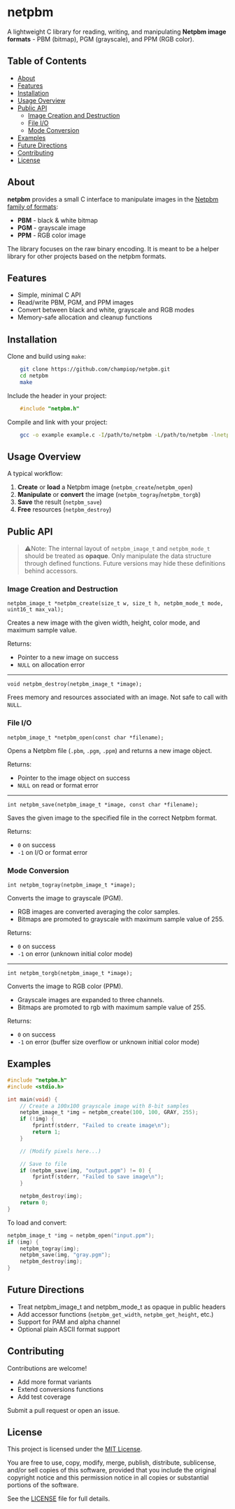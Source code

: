 # netpbm

A lightweight C library for reading, writing, and manipulating **Netpbm image formats** - PBM (bitmap), PGM (grayscale), and PPM (RGB color).

## Table of Contents

- [About](#about)
- [Features](#features)
- [Installation](#installation)
- [Usage Overview](#usage-overview)
- [Public API](#public-api)
    - [Image Creation and Destruction](#image-creation-and-destruction)
    - [File I/O](#file-io)
    - [Mode Conversion](#mode-conversion)
- [Examples](#examples)
- [Future Directions](#future-directions)
- [Contributing](#contributing)
- [License](#license)

## About

**netpbm** provides a small C interface to manipulate images in the [Netpbm family of formats](https://en.wikipedia.org/w/index.php?title=Netpbm):

- **PBM** - black & white bitmap
- **PGM** - grayscale image
- **PPM** - RGB color image

The library focuses on the raw binary encoding. It is meant to be a helper library for other projects based on the netpbm formats.

## Features

- Simple, minimal C API
- Read/write PBM, PGM, and PPM images
- Convert between black and white, grayscale and RGB modes
- Memory-safe allocation and cleanup functions

## Installation

Clone and build using `make`:

```bash
    git clone https://github.com/champiop/netpbm.git
    cd netpbm
    make
```

Include the header in your project:

```c
    #include "netpbm.h"
```

Compile and link with your project:

```bash
    gcc -o example example.c -I/path/to/netpbm -L/path/to/netpbm -lnetpbm
```

## Usage Overview

A typical workflow:

1. **Create** or **load** a Netpbm image (`netpbm_create`/`netpbm_open`)
2. **Manipulate** or **convert** the image (`netpbm_togray`/`netpbm_torgb`)
3. **Save** the result (`netpbm_save`)
4. **Free** resources (`netpbm_destroy`)

## Public API

> ⚠️Note: The internal layout of `netpbm_image_t` and `netpbm_mode_t` should be treated as **opaque**. Only manipulate the data structure through defined functions. Future versions may hide these definitions behind accessors.

### Image Creation and Destruction

`netpbm_image_t *netpbm_create(size_t w, size_t h, netpbm_mode_t mode, uint16_t max_val);`

Creates a new image with the given width, height, color mode, and maximum sample value.

Returns:

- Pointer to a new image on success
- `NULL` on allocation error

---

`void netpbm_destroy(netpbm_image_t *image);`

Frees memory and resources associated with an image.
Not safe to call with `NULL`.

### File I/O

`netpbm_image_t *netpbm_open(const char *filename);`

Opens a Netpbm file (`.pbm`, `.pgm`, `.ppm`) and returns a new image object.

Returns:

- Pointer to the image object on success
- `NULL` on read or format error

---

`int netpbm_save(netpbm_image_t *image, const char *filename);`

Saves the given image to the specified file in the correct Netpbm format.

Returns:

- `0` on success
- `-1` on I/O or format error

### Mode Conversion

`int netpbm_togray(netpbm_image_t *image);`

Converts the image to grayscale (PGM).

- RGB images are converted averaging the color samples.
- Bitmaps are promoted to grayscale with maximum sample value of 255.

Returns:

- `0` on success
- `-1` on error (unknown initial color mode)

---

`int netpbm_torgb(netpbm_image_t *image);`

Converts the image to RGB color (PPM).

- Grayscale images are expanded to three channels.
- Bitmaps are promoted to rgb with maximum sample value of 255.

Returns:

- `0` on success
- `-1` on error (buffer size overflow or unknown initial color mode)

## Examples

```c
#include "netpbm.h"
#include <stdio.h>

int main(void) {
    // Create a 100x100 grayscale image with 8-bit samples
    netpbm_image_t *img = netpbm_create(100, 100, GRAY, 255);
    if (!img) {
        fprintf(stderr, "Failed to create image\n");
        return 1;
    }

    // (Modify pixels here...)

    // Save to file
    if (netpbm_save(img, "output.pgm") != 0) {
        fprintf(stderr, "Failed to save image\n");
    }

    netpbm_destroy(img);
    return 0;
}
```

To load and convert:

```c
netpbm_image_t *img = netpbm_open("input.ppm");
if (img) {
    netpbm_togray(img);
    netpbm_save(img, "gray.pgm");
    netpbm_destroy(img);
}
```

## Future Directions

- Treat netpbm_image_t and netpbm_mode_t as opaque in public headers
- Add accessor functions (`netpbm_get_width`, `netpbm_get_height`, etc.)
- Support for PAM and alpha channel
- Optional plain ASCII format support

## Contributing

Contributions are welcome!
- Add more format variants
- Extend conversions functions
- Add test coverage

Submit a pull request or open an issue.

## License

This project is licensed under the [MIT License](LICENSE).

You are free to use, copy, modify, merge, publish, distribute, sublicense, and/or sell
copies of this software, provided that you include the original copyright notice
and this permission notice in all copies or substantial portions of the software.

See the [LICENSE](LICENSE) file for full details.
